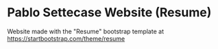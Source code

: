 # Pablo Settecase Website (Resume)

Website made with the "Resume" bootstrap template at https://startbootstrap.com/theme/resume